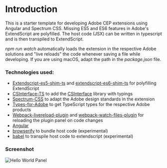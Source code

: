 # Introduction

This is a starter template for developing Adobe CEP extensions using Angular and Spectrum CSS.
Missing ES5 and ES6 features in Adobe's ExtendScript are polyfilled. The host code (JSX) can be written in typescript and is then transpiled to ExtendScript.

_npm run watch_ automatically loads the extension in the respective Adobe solutions and "live reloads" the code whenever saving a file while developing. If you are using macOS, adapt the path in the _package.json_ file.

### Technologies used:

- [Extendscript-es5-shim-ts](https://github.com/ExtendScript/extendscript-es5-shim) and [extendscript-es6-shim-ts](https://github.com/ExtendScript/extendscript-es6-shim) for polyfilling ExtendScript
- [CSInterface-TS](https://github.com/BrightShadow/CSInterface-TS) to add the [CSInterface](https://github.com/Adobe-CEP/CEP-Resources) library with typings
- [Spectrum-CSS](https://github.com/adobe/spectrum-css) to adapt the Adobe design standards in the extension
- [Types-for-Adobe](https://github.com/aenhancers/Types-for-Adobe) to get TypeScript types for the respective Adobe products
- [Webpack-livereload-plugin](https://github.com/statianzo/webpack-livereload-plugin) and [webpack-watch-files-plugin](https://github.com/Fridus/webpack-watch-files-plugin) for reloading the plugin panel on code changes
- [Angular](https://github.com/angular/angular)
- [browserify](https://github.com/browserify/browserify) to bundle host code (experimental)
- [babel](https://github.com/babel/babel) to transpile host code to extendscript (experimental)


### Screenshot
![Hello World Panel](https://user-images.githubusercontent.com/18399771/154753703-58a442d5-bb5a-4b7b-a24c-0e84cc4bda13.png)
